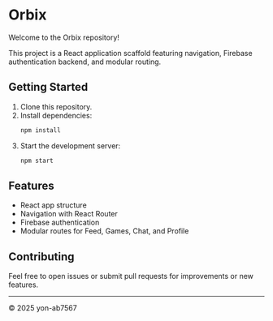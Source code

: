 # Orbix

Welcome to the Orbix repository!

This project is a React application scaffold featuring navigation, Firebase authentication backend, and modular routing.

## Getting Started

1. Clone this repository.
2. Install dependencies:  
   ```bash
   npm install
   ```
3. Start the development server:  
   ```bash
   npm start
   ```

## Features

- React app structure
- Navigation with React Router
- Firebase authentication
- Modular routes for Feed, Games, Chat, and Profile

## Contributing

Feel free to open issues or submit pull requests for improvements or new features.

---

© 2025 yon-ab7567
